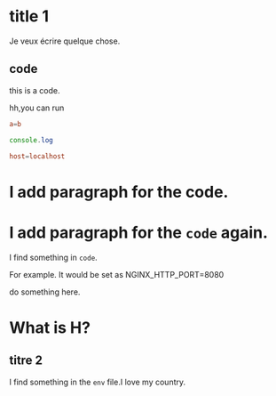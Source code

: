 # title 1

Je veux écrire quelque chose.

## code


this is a code.

hh,you can run

```conf
a=b
```

```js
console.log
```

```conf
host=localhost
```

# I add paragraph for the code.

# I add paragraph for the `code` again.

I find something in `code`.

For example. It would be set as NGINX_HTTP_PORT=8080

do something here.

# What is H?

## titre 2

I find something in the `env` file.I love my country.

